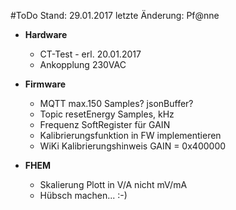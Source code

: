 #ToDo
Stand: 29.01.2017
letzte Änderung: Pf@nne

- **Hardware**
  - CT-Test - erl. 20.01.2017
  - Ankopplung 230VAC
  
- **Firmware**
  - MQTT max.150 Samples? jsonBuffer?
  - Topic resetEnergy Samples, kHz
  - Frequenz SoftRegister für GAIN
  - Kalibrierungsfunktion in FW implementieren
  - WiKi Kalibrierungshinweis GAIN = 0x400000

- **FHEM**
  - Skalierung Plott in V/A nicht mV/mA
  - Hübsch machen... :-)
